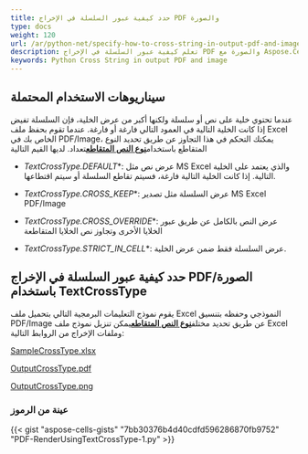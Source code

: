 ```yaml
---
title: حدد كيفية عبور السلسلة في الإخراج PDF والصورة
type: docs
weight: 120
url: /ar/python-net/specify-how-to-cross-string-in-output-pdf-and-image/
description: تعلم كيفية عبور السلسلة في الإخراج PDF والصورة مع Aspose.Cells for Python via .NET API.
keywords: Python Cross String in output PDF and image
---
```

##  **سيناريوهات الاستخدام المحتملة**

عندما تحتوي خلية على نص أو سلسلة ولكنها أكبر من عرض الخلية، فإن السلسلة تفيض إذا كانت الخلية التالية في العمود التالي فارغة أو فارغة. عندما تقوم بحفظ ملف Excel الخاص بك في PDF/Image، يمكنك التحكم في هذا التجاوز عن طريق تحديد النوع المتقاطع باستخدام[**نوع النص المتقاطع**](https://reference.aspose.com/cells/python-net/aspose.cells/textcrosstype/)تعداد. لديها القيم التالية

- *TextCrossType.DEFAULT**: عرض نص مثل MS Excel والذي يعتمد على الخلية التالية. إذا كانت الخلية التالية فارغة، فسيتم تقاطع السلسلة أو سيتم اقتطاعها.

- *TextCrossType.CROSS_KEEP**: عرض السلسلة مثل تصدير MS Excel PDF/Image

- *TextCrossType.CROSS_OVERRIDE**: عرض النص بالكامل عن طريق عبور الخلايا الأخرى وتجاوز نص الخلايا المتقاطعة

- *TextCrossType.STRICT_IN_CELL**: عرض السلسلة فقط ضمن عرض الخلية.

##  **حدد كيفية عبور السلسلة في الإخراج PDF/الصورة باستخدام TextCrossType**

يقوم نموذج التعليمات البرمجية التالي بتحميل ملف Excel النموذجي وحفظه بتنسيق PDF/Image عن طريق تحديد مختلف[**نوع النص المتقاطع**](https://reference.aspose.com/cells/python-net/aspose.cells/textcrosstype/)يمكن تنزيل نموذج ملف Excel وملفات الإخراج من الروابط التالية:

[SampleCrossType.xlsx](81920905.xlsx)

[OutputCrossType.pdf](81920903.pdf)

[OutputCrossType.png](81920904.png)

###  عينة من الرموز

{{< gist "aspose-cells-gists" "7bb30376b4d40cdfd596286870fb9752" "PDF-RenderUsingTextCrossType-1.py" >}}
